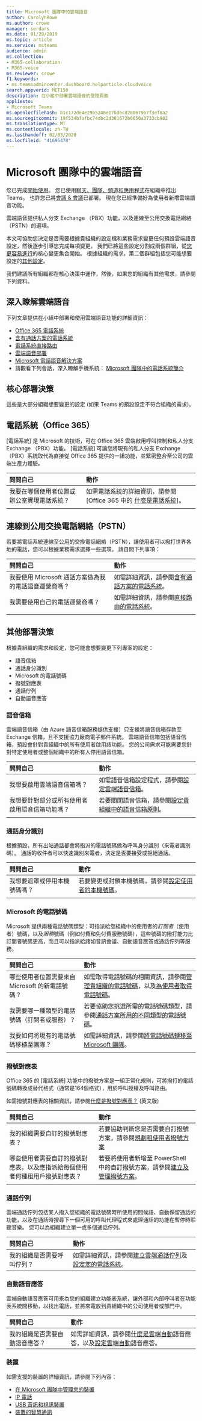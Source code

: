 ```yaml
---
title: Microsoft 團隊中的雲端語音
author: CarolynRowe
ms.author: crowe
manager: serdars
ms.date: 01/28/2019
ms.topic: article
ms.service: msteams
audience: admin
ms.collection:
- M365-collaboration
- M365-voice
ms.reviewer: crowe
f1.keywords:
- ms.teamsadmincenter.dashboard.helparticle.cloudvoice
search.appverid: MET150
description: 在小組中部署雲端語音的登陸頁面
appliesto:
- Microsoft Teams
ms.openlocfilehash: b1c172de4e29b5246e17bd6cd280679b7f3ef8a2
ms.sourcegitcommit: 19f534bfafbc74dbc2d381672b0650a3733cb982
ms.translationtype: MT
ms.contentlocale: zh-TW
ms.lasthandoff: 02/03/2020
ms.locfileid: "41695478"
---
```

# <a name="cloud-voice-in-microsoft-teams"></a>Microsoft 團隊中的雲端語音

您已完成[開始使用](get-started-with-teams-quick-start.md)。 您已使用[聊天、團隊、頻道和應用程式](deploy-chat-teams-channels-microsoft-teams-landing-page.md)在組織中推出 Teams。 也許您已將[會議 & 會議](deploy-meetings-microsoft-teams-landing-page.md)已部署。 現在您已經準備好為使用者新增雲端語音功能。 

雲端語音提供私人分支 Exchange （PBX）功能，以及連線至公用交換電話網絡（PSTN）的選項。

本文可協助您決定是否需要根據貴組織的設定檔和業務需求變更任何預設雲端語音設定，然後逐步引導您完成每項變更。 我們已將這些設定分割成兩個群組，從[您更容易進行](#core-deployment-decisions)的核心變更集合開始。 根據組織的需求，第二個群組包括您可能想要設定的[其他設定](#additional-deployment-decisions)。

我們建議所有組織都在核心決策中運作，然後，如果您的組織有其他需求，請參閱下列資料。



## <a name="learn-more-about-cloud-voice"></a>深入瞭解雲端語音

下列文章提供在小組中部署和使用雲端語音功能的詳細資訊：

- [Office 365 電話系統](what-is-phone-system-in-office-365.md)
- [含有通話方案的電話系統](calling-plan-landing-page.md)
- [電話系統直接路由](direct-routing-landing-page.md)
- [雲端語音部署](cloud-voice-deployment.md)
- [Microsoft 電話語音解決方案](https://docs.microsoft.com/SkypeForBusiness/hybrid/msft-telephony-solutions)
- 請觀看下列會話，深入瞭解手機系統： [Microsoft 團隊中的電話系統簡介](https://aka.ms/teams-phone-system)


## <a name="core-deployment-decisions"></a>核心部署決策

這些是大部分組織想要變更的設定 (如果 Teams 的預設設定不符合組織的需求)。

## <a name="phone-system-office-365"></a>電話系統（Office 365）

[電話系統] 是 Microsoft 的技術，可在 Office 365 雲端啟用呼叫控制和私人分支 Exchange （PBX）功能。 [電話系統] 可讓您將現有的私人分支 Exchange （PBX）系統取代為直接從 Office 365 提供的一組功能，並緊密整合至公司的雲端生產力體驗。


|問問自己|動作 |
|:------------|:-------|
|我要在哪個使用者位置或辦公室實現電話系統？ |如需電話系統的詳細資訊，請參閱[Office 365 中的 [什麼是電話系統](what-is-phone-system-in-office-365.md)]。</li></ul>|
|||

## <a name="connection-to-the-public-switched-telephone-network-pstn"></a>連線到公用交換電話網絡（PSTN）

若要將電話系統連線至公用的交換電話網絡（PSTN），讓使用者可以撥打世界各地的電話，您可以根據業務需求選擇一些選項。  請自問下列事項：


|問問自己|動作 |
| :------------|:-------|
| 我要使用 Microsoft 通話方案做為我的電話語音運營商嗎？ | 如需詳細資訊，請參閱[含有通話方案的電話系統](calling-plan-landing-page.md)。|
| 我需要使用自己的電話運營商嗎？ | 如需詳細資訊，請參閱[直接路由的電話系統](direct-routing-landing-page.md)。
|||


## <a name="additional-deployment-decisions"></a>其他部署決策

根據貴組織的需求和設定，您可能會想要變更下列專案的設定：

- 語音信箱
- 通話身分識別
- Microsoft 的電話號碼
- 撥號對應表
- 通話佇列
- 自動語音應答

### <a name="voicemail"></a>語音信箱

雲端語音信箱（由 Azure 語音信箱服務提供支援）只支援將語音信箱存款至 Exchange 信箱，且不支援協力廠商電子郵件系統。 雲端語音信箱包括語音信箱，預設會針對貴組織中的所有使用者啟用該功能。 您的公司需求可能需要您針對特定使用者或整個組織中的所有人停用語音信箱。

|問問自己|動作 |
|:------------|:-------|
| 我想要啟用雲端語音信箱嗎？ | 如需語音信箱設定程式，請參閱[設定雲端語音信箱](set-up-phone-system-voicemail.md)。
| 我想要針對部分或所有使用者啟用語音信箱功能嗎？ | 若要關閉語音信箱，請參閱[設定貴組織中的語音信箱原則](set-up-phone-system-voicemail.md#setting-voicemail-policies-in-your-organization)。</li></ul>|
|||

### <a name="calling-identity"></a>通話身分識別

根據預設，所有出站通話都會將指派的電話號碼做為呼叫身分識別（來電者識別碼）。 通話的收件者可以快速識別來電者，決定是否要接受或拒絕通話。

|問問自己|動作 |
|:------------|:-------|
|我想要遮罩或停用本機號碼嗎？ | 若要變更或封鎖本機號碼，請參閱[設定使用者的本機號碼](set-the-caller-id-for-a-user.md)。 |
|||

### <a name="phone-numbers-from-microsoft"></a>Microsoft 的電話號碼

Microsoft 提供兩種電話號碼類型：可指派給您組織中的使用者的*訂閱者*（使用者）號碼，以及*服務*號碼（例如付費和免付費服務號碼），這些號碼的撥打能力比訂閱者號碼更高，而且可以指派給諸如音訊會議、自動語音應答或通話佇列等服務。

|問問自己|動作 |
| :------------|:-------|
| 哪些使用者位置需要來自 Microsoft 的新電話號碼？ | 如需取得電話號碼的相關資訊，請參閱[管理貴組織的電話號碼](manage-phone-numbers-for-your-organization/manage-phone-numbers-for-your-organization.md)，以及[為使用者取得電話號碼](getting-phone-numbers-for-your-users.md)。 
| 我需要哪一種類型的電話號碼（訂閱者或服務）？ | 若要協助您挑選所需的電話號碼類型，請參閱[通話方案所用的不同類型的電話號碼](different-kinds-of-phone-numbers-used-for-calling-plans.md)。
我要如何將現有的電話號碼移植至團隊？|如需詳細資訊，請參閱[將電話號碼轉移至 Microsoft 團隊](phone-number-calling-plans/transfer-phone-numbers-to-teams.md)。
|||

### <a name="dial-plans"></a>撥號對應表

Office 365 的 [電話系統] 功能中的撥號方案是一組正常化規則，可將撥打的電話號碼轉換成替代格式（通常是164個格式），用於呼叫授權及呼叫路由。

如需撥號對應表的相關資訊，請參閱[什麼是撥號對應表？](https://docs.microsoft.com/SkypeForBusiness/what-are-calling-plans-in-office-365/what-are-dial-plans) (英文版)

|問問自己|動作 |
|:------------|:-------|
| 我的組織需要自訂的撥號對應表？ | 若要協助判斷您是否需要自訂撥號方案，請參閱[規劃租使用者撥號方案](what-are-dial-plans.md#planning-for-tenant-dial-plans)|
哪些使用者需要自訂的撥號對應表，以及應指派給每個使用者何種租用戶撥號對應表？ | 若要將使用者新增至 PowerShell 中的自訂撥號方案，請參閱[建立及管理撥號方案](create-and-manage-dial-plans.md)。 |
|||

### <a name="call-queues"></a>通話佇列

雲端通話佇列包括某人撥入您組織的電話號碼時所使用的問候語、自動保留通話的功能，以及在通話時搜尋下一個可用的呼叫代理程式來處理通話的功能在暫停時聆聽音樂。 您可以為組織建立單一或多個通話佇列。 


|問問自己|動作 |
|:------------|:-------|
| 我的組織是否需要呼叫佇列？ | 如需詳細資訊，請參閱[建立雲端通話佇列](https://docs.microsoft.com/SkypeForBusiness/what-is-phone-system-in-office-365/create-a-phone-system-call-queue?toc=/MicrosoftTeams/toc.json&bc=/microsoftteams/breadcrumb/toc.json)及[設定您的電話系統](setting-up-your-phone-system.md)。 |

### <a name="auto-attendants"></a>自動語音應答

雲端自動語音應答可用來為您的組織建立功能表系統，讓外部和內部呼叫者在功能表系統間移動，以找出電話，並將來電放到貴組織中的公司使用者或部門中。

|問問自己|動作 |
|:------------|:-------|
| 我的組織是否需要自動語音應答？ | 如需詳細資訊，請參閱[什麼是雲端自動](what-are-phone-system-auto-attendants.md)語音應答，以及[設定雲端自動](create-a-phone-system-auto-attendant.md)語音應答。 |

### <a name="devices"></a>裝置

如需支援的裝置的詳細資訊，請參閱下列內容：

- [在 Microsoft 團隊中管理您的裝置](device-management.md)
- [IP 電話](https://docs.microsoft.com/skypeforbusiness/certification/devices-ip-phones?toc=/MicrosoftTeams/toc.json&bc=/microsoftteams/breadcrumb/toc.json)
- [USB 音訊和視訊裝置](https://docs.microsoft.com/skypeforbusiness/certification/devices-usb-devices?toc=/MicrosoftTeams/toc.json&bc=/microsoftteams/breadcrumb/toc.json)
- [裝置的智慧通訊](https://products.office.com/microsoft-teams/across-devices?ms.url=officecomteamsdevices&rtc=1)


